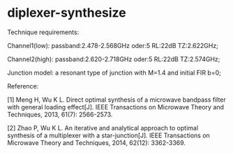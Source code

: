 # diplexer-synthesize
Technique requirements:

Channel1(low): passband:2.478-2.568GHz oder:5 RL:22dB TZ:2.622GHz;

Channel2(high): passband:2.620-2.718GHz oder:5 RL:22dB TZ:2.574GHz;

Junction model: a resonant type of junction with M=1.4 and initial FIR b=0;

Reference:

[1] Meng H, Wu K L. Direct optimal synthesis of a microwave bandpass filter with general loading effect[J]. IEEE Transactions on Microwave Theory and Techniques, 2013, 61(7): 2566-2573.

[2] Zhao P, Wu K L. An iterative and analytical approach to optimal synthesis of a multiplexer with a star-junction[J]. IEEE Transactions on Microwave Theory and Techniques, 2014, 62(12): 3362-3369.
